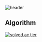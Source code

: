 ![header](https://capsule-render.vercel.app/api?type=waving&color=0:ABCDEB,20:2DA2D7,100:00E248&height=300&section=header&text=CWCTBOY&fontSize=100&fontAlign=50&fontAlignY=38&animation=twinkling&desc=The%20Post%20CEO%20Aggregation)
    
## Algorithm
[![solved.ac tier](http://mazassumnida.wtf/api/v2/generate_badge?boj=kcj1607)](https://solved.ac/kcj1607)
